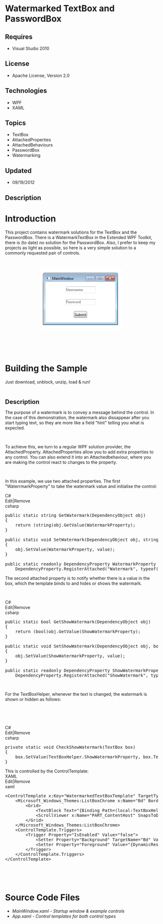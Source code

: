 # Watermarked TextBox and PasswordBox
## Requires
- Visual Studio 2010
## License
- Apache License, Version 2.0
## Technologies
- WPF
- XAML
## Topics
- TextBox
- AttachedProperties
- AttachedBehaviours
- PasswordBox
- Watermarking
## Updated
- 09/19/2012
## Description

<h1>Introduction</h1>
<p>This project contains watermark solutions for the TextBox and the PasswordBox. There is a WatermarkTextBox in the Extended WPF Toolkit, there&nbsp;is (to date)&nbsp;no solution for the PasswordBox.&nbsp;Also, I prefer to keep my projects as light as possible,
 so here is a very simple solution to a commonly requested pair of controls.</p>
<p>&nbsp;</p>
<p><img id="62170" src="62170-watermarked.png" alt="" width="271" height="197" style="margin-right:auto; margin-left:auto; display:block"></p>
<h1><span>&nbsp;</span></h1>
<h1><span>Building the Sample</span></h1>
<p>Just download, unblock, unzip, load &amp; run!</p>
<p>&nbsp;</p>
<p><span style="font-size:20px; font-weight:bold">Description</span></p>
<p>The purpose of a watermark is to convey a message behind the control. In the case of this demonstration, the watermark also dissappear after you start typing text, so they are more like a field &quot;hint&quot; telling you what is expected.</p>
<p>&nbsp;</p>
<p>To achieve this, we turn to a regular WPF solution provider, the AttachedProperty. AttachedProperties allow you to add extra properties to any control. You can also extend it into an Attachedbehaviour, where you are making the control react to changes to
 the property.</p>
<p>&nbsp;</p>
<p>In this example, we use two attached properties. The first &quot;WaterrmarkProperty&quot;&nbsp;to take the watermark value and initialise the control:</p>
<div class="scriptcode">
<div class="pluginEditHolder" pluginCommand="mceScriptCode">
<div class="title"><span>C#</span></div>
<div class="pluginLinkHolder"><span class="pluginEditHolderLink">Edit</span>|<span class="pluginRemoveHolderLink">Remove</span></div>
<span class="hidden">csharp</span>

<div class="preview">
<pre class="csharp"><span class="cs__keyword">public</span>&nbsp;<span class="cs__keyword">static</span>&nbsp;<span class="cs__keyword">string</span>&nbsp;GetWatermark(DependencyObject&nbsp;obj)&nbsp;
{&nbsp;
&nbsp;&nbsp;&nbsp;&nbsp;<span class="cs__keyword">return</span>&nbsp;(<span class="cs__keyword">string</span>)obj.GetValue(WatermarkProperty);&nbsp;
}&nbsp;
&nbsp;
<span class="cs__keyword">public</span>&nbsp;<span class="cs__keyword">static</span>&nbsp;<span class="cs__keyword">void</span>&nbsp;SetWatermark(DependencyObject&nbsp;obj,&nbsp;<span class="cs__keyword">string</span>&nbsp;<span class="cs__keyword">value</span>)&nbsp;
{&nbsp;
&nbsp;&nbsp;&nbsp;&nbsp;obj.SetValue(WatermarkProperty,&nbsp;<span class="cs__keyword">value</span>);&nbsp;
}&nbsp;
&nbsp;
<span class="cs__keyword">public</span>&nbsp;<span class="cs__keyword">static</span>&nbsp;<span class="cs__keyword">readonly</span>&nbsp;DependencyProperty&nbsp;WatermarkProperty&nbsp;=&nbsp;
&nbsp;&nbsp;&nbsp;&nbsp;DependencyProperty.RegisterAttached(<span class="cs__string">&quot;Watermark&quot;</span>,&nbsp;<span class="cs__keyword">typeof</span>(<span class="cs__keyword">string</span>),&nbsp;<span class="cs__keyword">typeof</span>(TextBoxHelper),&nbsp;<span class="cs__keyword">new</span>&nbsp;UIPropertyMetadata(<span class="cs__keyword">null</span>,&nbsp;WatermarkChanged));</pre>
</div>
</div>
</div>
<p>The second attached property is to notify whether there is a value in the box, which the template binds to and hides or shows the watermark.</p>
<p>&nbsp;</p>
<div class="scriptcode">
<div class="pluginEditHolder" pluginCommand="mceScriptCode">
<div class="title"><span>C#</span></div>
<div class="pluginLinkHolder"><span class="pluginEditHolderLink">Edit</span>|<span class="pluginRemoveHolderLink">Remove</span></div>
<span class="hidden">csharp</span>

<div class="preview">
<pre class="js">public&nbsp;static&nbsp;bool&nbsp;GetShowWatermark(DependencyObject&nbsp;obj)&nbsp;
<span class="js__brace">{</span>&nbsp;
&nbsp;&nbsp;&nbsp;&nbsp;<span class="js__statement">return</span>&nbsp;(bool)obj.GetValue(ShowWatermarkProperty);&nbsp;
<span class="js__brace">}</span>&nbsp;
&nbsp;
public&nbsp;static&nbsp;<span class="js__operator">void</span>&nbsp;SetShowWatermark(DependencyObject&nbsp;obj,&nbsp;bool&nbsp;value)&nbsp;
<span class="js__brace">{</span>&nbsp;
&nbsp;&nbsp;&nbsp;&nbsp;obj.SetValue(ShowWatermarkProperty,&nbsp;value);&nbsp;
<span class="js__brace">}</span>&nbsp;
&nbsp;
public&nbsp;static&nbsp;readonly&nbsp;DependencyProperty&nbsp;ShowWatermarkProperty&nbsp;=&nbsp;
&nbsp;&nbsp;&nbsp;&nbsp;DependencyProperty.RegisterAttached(<span class="js__string">&quot;ShowWatermark&quot;</span>,&nbsp;<span class="js__operator">typeof</span>(bool),&nbsp;<span class="js__operator">typeof</span>(TextBoxHelper),&nbsp;<span class="js__operator">new</span>&nbsp;UIPropertyMetadata(false));</pre>
</div>
</div>
</div>
<div class="endscriptcode">&nbsp;</div>
<p>For the TextBoxHelper, whenever the text is changed,&nbsp;the watermark is shown or hidden as follows:</p>
<p>&nbsp;</p>
<p>&nbsp;</p>
<div class="scriptcode">
<div class="pluginEditHolder" pluginCommand="mceScriptCode">
<div class="title"><span>C#</span></div>
<div class="pluginLinkHolder"><span class="pluginEditHolderLink">Edit</span>|<span class="pluginRemoveHolderLink">Remove</span></div>
<span class="hidden">csharp</span>

<div class="preview">
<pre class="js">private&nbsp;static&nbsp;<span class="js__operator">void</span>&nbsp;CheckShowWatermark(TextBox&nbsp;box)&nbsp;
<span class="js__brace">{</span>&nbsp;
&nbsp;&nbsp;&nbsp;&nbsp;box.SetValue(TextBoxHelper.ShowWatermarkProperty,&nbsp;box.Text&nbsp;==&nbsp;string.Empty);&nbsp;
<span class="js__brace">}</span>&nbsp;
</pre>
</div>
</div>
</div>
<div class="endscriptcode">This is controlled by the ControlTemplate:</div>
<div class="endscriptcode"></div>
<div class="endscriptcode">
<div class="scriptcode">
<div class="pluginEditHolder" pluginCommand="mceScriptCode">
<div class="title"><span>XAML</span></div>
<div class="pluginLinkHolder"><span class="pluginEditHolderLink">Edit</span>|<span class="pluginRemoveHolderLink">Remove</span></div>
<span class="hidden">xaml</span>

<div class="preview">
<pre class="js">&lt;ControlTemplate&nbsp;x:Key=<span class="js__string">&quot;WatermarkedTextBoxTemplate&quot;</span>&nbsp;TargetType=<span class="js__string">&quot;{x:Type&nbsp;TextBox}&quot;</span>&gt;&nbsp;
&nbsp;&nbsp;&nbsp;&nbsp;&lt;Microsoft_Windows_Themes:ListBoxChrome&nbsp;x:Name=<span class="js__string">&quot;Bd&quot;</span>&nbsp;BorderBrush=<span class="js__string">&quot;{TemplateBinding&nbsp;BorderBrush}&quot;</span>&nbsp;BorderThickness=<span class="js__string">&quot;{TemplateBinding&nbsp;BorderThickness}&quot;</span>&nbsp;Background=<span class="js__string">&quot;{TemplateBinding&nbsp;Background}&quot;</span>&nbsp;RenderMouseOver=<span class="js__string">&quot;{TemplateBinding&nbsp;IsMouseOver}&quot;</span>&nbsp;RenderFocused=<span class="js__string">&quot;{TemplateBinding&nbsp;IsKeyboardFocusWithin}&quot;</span>&nbsp;SnapsToDevicePixels=<span class="js__string">&quot;true&quot;</span>&gt;&nbsp;
&nbsp;&nbsp;&nbsp;&nbsp;&nbsp;&nbsp;&nbsp;&nbsp;&lt;Grid&gt;&nbsp;
&nbsp;&nbsp;&nbsp;&nbsp;&nbsp;&nbsp;&nbsp;&nbsp;&nbsp;&nbsp;&nbsp;&nbsp;&lt;TextBlock&nbsp;Text=<span class="js__string">&quot;{Binding&nbsp;Path=(local:TextBoxHelper.Watermark),&nbsp;RelativeSource={RelativeSource&nbsp;TemplatedParent}}&quot;</span>&nbsp;Opacity=<span class="js__string">&quot;.5&quot;</span>&nbsp;FontWeight=<span class="js__string">&quot;Bold&quot;</span>&nbsp;Visibility=<span class="js__string">&quot;{Binding&nbsp;(local:TextBoxHelper.ShowWatermark),&nbsp;Converter={StaticResource&nbsp;BooleanToVisibilityConverter},&nbsp;RelativeSource={RelativeSource&nbsp;TemplatedParent}}&quot;</span>&nbsp;/&gt;&nbsp;
&nbsp;&nbsp;&nbsp;&nbsp;&nbsp;&nbsp;&nbsp;&nbsp;&nbsp;&nbsp;&nbsp;&nbsp;&lt;ScrollViewer&nbsp;x:Name=<span class="js__string">&quot;PART_ContentHost&quot;</span>&nbsp;SnapsToDevicePixels=<span class="js__string">&quot;{TemplateBinding&nbsp;SnapsToDevicePixels}&quot;</span>/&gt;&nbsp;
&nbsp;&nbsp;&nbsp;&nbsp;&nbsp;&nbsp;&nbsp;&nbsp;&lt;/Grid&gt;&nbsp;
&nbsp;&nbsp;&nbsp;&nbsp;&lt;/Microsoft_Windows_Themes:ListBoxChrome&gt;&nbsp;
&nbsp;&nbsp;&nbsp;&nbsp;&lt;ControlTemplate.Triggers&gt;&nbsp;
&nbsp;&nbsp;&nbsp;&nbsp;&nbsp;&nbsp;&nbsp;&nbsp;&lt;Trigger&nbsp;Property=<span class="js__string">&quot;IsEnabled&quot;</span>&nbsp;Value=<span class="js__string">&quot;false&quot;</span>&gt;&nbsp;
&nbsp;&nbsp;&nbsp;&nbsp;&nbsp;&nbsp;&nbsp;&nbsp;&nbsp;&nbsp;&nbsp;&nbsp;&lt;Setter&nbsp;Property=<span class="js__string">&quot;Background&quot;</span>&nbsp;TargetName=<span class="js__string">&quot;Bd&quot;</span>&nbsp;Value=<span class="js__string">&quot;{DynamicResource&nbsp;{x:Static&nbsp;SystemColors.ControlBrushKey}}&quot;</span>/&gt;&nbsp;
&nbsp;&nbsp;&nbsp;&nbsp;&nbsp;&nbsp;&nbsp;&nbsp;&nbsp;&nbsp;&nbsp;&nbsp;&lt;Setter&nbsp;Property=<span class="js__string">&quot;Foreground&quot;</span>&nbsp;Value=<span class="js__string">&quot;{DynamicResource&nbsp;{x:Static&nbsp;SystemColors.GrayTextBrushKey}}&quot;</span>/&gt;&nbsp;
&nbsp;&nbsp;&nbsp;&nbsp;&nbsp;&nbsp;&nbsp;&nbsp;&lt;/Trigger&gt;&nbsp;
&nbsp;&nbsp;&nbsp;&nbsp;&lt;/ControlTemplate.Triggers&gt;&nbsp;
&lt;/ControlTemplate&gt;</pre>
</div>
</div>
</div>
</div>
<p>&nbsp;</p>
<p>&nbsp;</p>
<h1><span>Source Code Files</span></h1>
<ul>
<li><em>MainWindow.xaml - Startup window &amp; example controls</em> </li><li><em>App.xaml - Control templates for both control types</em> </li></ul>
<p>&nbsp;</p>
<p>&nbsp;</p>
<p><img src="http://213.163.64.28/aniThanks1.gif" alt="" style="margin-right:auto; margin-left:auto; display:block"></p>
